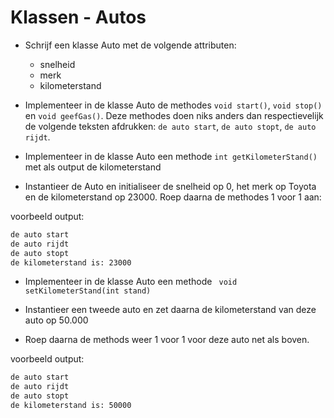 # Klassen - Autos

- Schrijf een klasse Auto met de volgende attributen:
    - snelheid
    - merk
    - kilometerstand
    
- Implementeer in de klasse Auto de methodes ```void start()```, ```void stop()``` en ```void geefGas()```.  Deze methodes doen niks anders dan respectievelijk de volgende teksten afdrukken: ```de auto start```, ```de auto stopt```, ```de auto rijdt```.
- Implementeer in de klasse Auto een methode ```int getKilometerStand()``` met als output de kilometerstand
- Instantieer de Auto en initialiseer de snelheid op 0, het merk op Toyota en de kilometerstand op 23000. Roep daarna de methodes 1 voor 1 aan:

voorbeeld output:
```bash
de auto start
de auto rijdt
de auto stopt
de kilometerstand is: 23000
```
- Implementeer in de klasse Auto een methode ``` void setKilometerStand(int stand)```

- Instantieer een tweede auto en zet daarna de kilometerstand van deze auto op 50.000

- Roep daarna de methods weer 1 voor 1 voor deze auto net als boven.

voorbeeld output:
```bash
de auto start
de auto rijdt
de auto stopt
de kilometerstand is: 50000
```

  